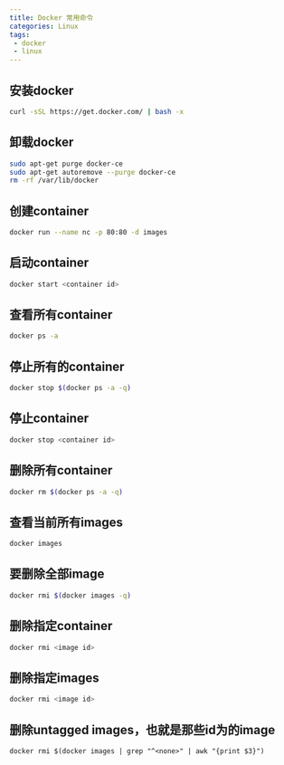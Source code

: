 ```yaml
---
title: Docker 常用命令
categories: Linux
tags:
 - docker
 - linux
---
```


## 安装docker
```bash
curl -sSL https://get.docker.com/ | bash -x
```

## 卸载docker
```bash
sudo apt-get purge docker-ce
sudo apt-get autoremove --purge docker-ce
rm -rf /var/lib/docker
```
<!-- more -->

## 创建container
```bash
docker run --name nc -p 80:80 -d images
```

## 启动container
```bash
docker start <container id>
```

## 查看所有container
```bash
docker ps -a
```

## 停止所有的container
```bash
docker stop $(docker ps -a -q)
```

## 停止container
```bash
docker stop <container id>
```

## 删除所有container
```bash
docker rm $(docker ps -a -q)
```

## 查看当前所有images
```bash
docker images
```

## 要删除全部image
```bash
docker rmi $(docker images -q)
```

## 删除指定container
```bash
docker rmi <image id>
```

## 删除指定images
```bash
docker rmi <image id>
```

## 删除untagged images，也就是那些id为<None>的image
```
docker rmi $(docker images | grep "^<none>" | awk "{print $3}")
```